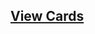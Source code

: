 ## [View Cards](<https://sims-s.github.io/mtg-card-gen/CardNamesRound1/Eldrazi Rocket Ship/Eldrazi Rocket Ship.html>)